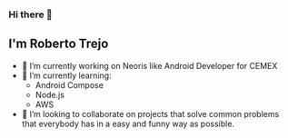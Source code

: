 ### Hi there 👋

## I'm Roberto Trejo


- 🔭 I’m currently working on Neoris like Android Developer for CEMEX
- 🌱 I’m currently learning:
  - Android Compose
  - Node.js
  - AWS
- 👯 I’m looking to collaborate on projects that solve common problems that everybody has in a easy and funny way as possible.

<!--
**robertdroid/robertdroid** is a ✨ _special_ ✨ repository because its `README.md` (this file) appears on your GitHub profile.

Here are some ideas to get you started:

- 🔭 I’m currently working on ...
- 🌱 I’m currently learning ...
- 👯 I’m looking to collaborate on ...
- 🤔 I’m looking for help with ...
- 💬 Ask me about ...
- 📫 How to reach me: ...
- 😄 Pronouns: ...
- ⚡ Fun fact: ...
-->
